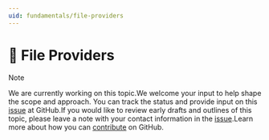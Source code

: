 ```yaml
---
uid: fundamentals/file-providers
---
```

# 🔧 File Providers

> [!NOTE]
> We are currently working on this topic.We welcome your input to help shape the scope and approach. You can track the status and provide input on this [issue](https://github.com/aspnet/Docs/issues/206) at GitHub.If you would like to review early drafts and outlines of this topic, please leave a note with your contact information in the [issue](https://github.com/aspnet/Docs/issues/206).Learn more about how you can [contribute](https://github.com/aspnet/Docs/blob/master/CONTRIBUTING.md) on GitHub.
